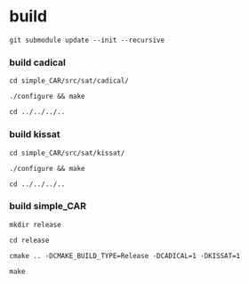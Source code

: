 # build

`git submodule update --init --recursive`

### build cadical

`cd simple_CAR/src/sat/cadical/`

`./configure && make`

`cd ../../../..`

### build kissat

`cd simple_CAR/src/sat/kissat/`

`./configure && make`

`cd ../../../..`

### build simple_CAR

`mkdir release`

`cd release`

`cmake .. -DCMAKE_BUILD_TYPE=Release -DCADICAL=1 -DKISSAT=1`

`make`
